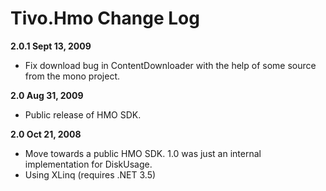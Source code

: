 # Tivo.Hmo Change Log #

**2.0.1 Sept 13, 2009**

  * Fix download bug in ContentDownloader with the help of some source from the mono project.

**2.0 Aug 31, 2009**

  * Public release of HMO SDK.

**2.0 Oct 21, 2008**

  * Move towards a public HMO SDK.  1.0 was just an internal implementation for DiskUsage.
  * Using XLinq (requires .NET 3.5)